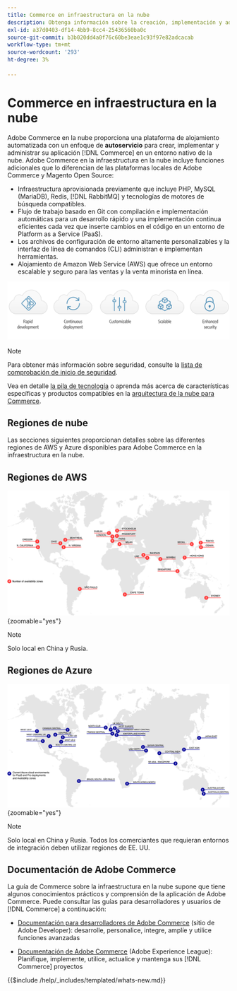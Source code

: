 ```yaml
---
title: Commerce en infraestructura en la nube
description: Obtenga información sobre la creación, implementación y administración de Commerce en la infraestructura en la nube.
exl-id: a37d0403-df14-4bb9-8cc4-25436560ba0c
source-git-commit: b3b020dd4a0f76c60be3eae1c93f97e82adcacab
workflow-type: tm+mt
source-wordcount: '293'
ht-degree: 3%

---
```



# Commerce en infraestructura en la nube

Adobe Commerce en la nube proporciona una plataforma de alojamiento automatizada con un enfoque de **autoservicio** para crear, implementar y administrar su aplicación [!DNL Commerce] en un entorno nativo de la nube. Adobe Commerce en la infraestructura en la nube incluye funciones adicionales que lo diferencian de las plataformas locales de Adobe Commerce y Magento Open Source:

- Infraestructura aprovisionada previamente que incluye PHP, MySQL (MariaDB), Redis, [!DNL RabbitMQ] y tecnologías de motores de búsqueda compatibles.
- Flujo de trabajo basado en Git con compilación e implementación automáticas para un desarrollo rápido y una implementación continua eficientes cada vez que inserte cambios en el código en un entorno de Platform as a Service (PaaS).
- Los archivos de configuración de entorno altamente personalizables y la interfaz de línea de comandos (CLI) administran e implementan herramientas.
- Alojamiento de Amazon Web Service (AWS) que ofrece un entorno escalable y seguro para las ventas y la venta minorista en línea.

![Ventajas de la nube](../assets/CloudBenefits.svg)

>[!NOTE]
>
>Para obtener más información sobre seguridad, consulte la [lista de comprobación de inicio de seguridad](https://experienceleague.adobe.com/en/docs/commerce-on-cloud/user-guide/launch/checklist#security-configuration).

Vea en detalle [la pila de tecnología](architecture/tech-stack.md) o aprenda más acerca de características específicas y productos compatibles en la [arquitectura de la nube para Commerce](architecture/cloud-architecture.md).

<div id="recs-overview-body-1"></div>
<div id="recs-overview-body-2"></div>
<div id="recs-overview-body-3"></div>
<div id="recs-overview-body-4"></div>
<div id="recs-overview-body-5"></div>
<div id="recs-overview-body-6"></div>

## Regiones de nube

Las secciones siguientes proporcionan detalles sobre las diferentes regiones de AWS y Azure disponibles para Adobe Commerce en la infraestructura en la nube.

## Regiones de AWS

![Diagrama que muestra las regiones de AWS](../assets/aws-regions.svg){zoomable="yes"}

>[!NOTE]
>
> Solo local en China y Rusia.

## Regiones de Azure

![Diagrama que muestra regiones de Azure](../assets/azure-regions.svg){zoomable="yes"}

>[!NOTE]
>
> Solo local en China y Rusia. Todos los comerciantes que requieran entornos de integración deben utilizar regiones de EE. UU.

## Documentación de Adobe Commerce

La guía de Commerce sobre la infraestructura en la nube supone que tiene algunos conocimientos prácticos y comprensión de la aplicación de Adobe Commerce. Puede consultar las guías para desarrolladores y usuarios de [!DNL Commerce] a continuación:

- [Documentación para desarrolladores de Adobe Commerce](https://developer.adobe.com/commerce/docs/) (sitio de Adobe Developer): desarrolle, personalice, integre, amplíe y utilice funciones avanzadas

- [Documentación de Adobe Commerce](https://experienceleague.adobe.com/docs/commerce.html) (Adobe Experience League): Planifique, implemente, utilice, actualice y mantenga sus [!DNL Commerce] proyectos

{{$include /help/_includes/templated/whats-new.md}}
